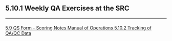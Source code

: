 ## 5.10.1 Weekly QA Exercises at the SRC














<hr class="soften" style="margin-top: 20px;margin-bottom: 20px;"/>

<div class="center">
<div class="btn-group">
  <a href=":pages_path:/mop/5-09-qs-form-scoring-notes.md" class="btn btn-default">
    <span class="glyphicon glyphicon-chevron-left"></span>
    5.9 QS Form - Scoring Notes
  </a>

  <a href=":pages_path:/mop/5-00-mop-toc.md" class="btn btn-default">
    <span class="glyphicon glyphicon-chevron-up"></span>
    Manual of Operations
  </a>

  <a href=":pages_path:/mop/5-10-02-tracking-of-qa-qc-data.md" class="btn btn-success">
    5.10.2 Tracking of QA/QC Data
    <span class="glyphicon glyphicon-chevron-right"></span>
  </a>
</div>
</div>

